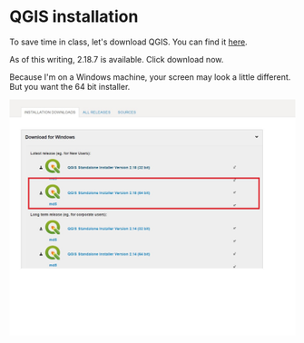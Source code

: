 # QGIS installation

To save time in class, let's download QGIS. You can find it [here](http://www.qgis.org/en/site/). 

As of this writing, 2.18.7 is available. Click download now. 

Because I'm on a Windows machine, your screen may look a little different. But you want the 64 bit installer. 

![Here's what you want.](/qgis1.jpg)


